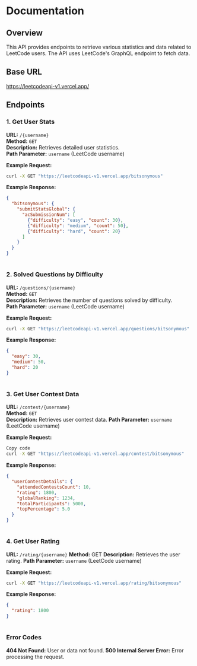 
# Documentation

## Overview

This API provides endpoints to retrieve various statistics and data related to LeetCode users. The API uses LeetCode's GraphQL endpoint to fetch data.

## Base URL
https://leetcodeapi-v1.vercel.app/


## Endpoints

### 1. Get User Stats
**URL:** `/{username}`  
**Method:** `GET`  
**Description:** Retrieves detailed user statistics.  
**Path Parameter:** `username` (LeetCode username)  

**Example Request:**

```bash
curl -X GET "https://leetcodeapi-v1.vercel.app/bitsonymous"
```
**Example Response:**
```json
{
  "bitsonymous": {
    "submitStatsGlobal": {
      "acSubmissionNum": [
        {"difficulty": "easy", "count": 30},
        {"difficulty": "medium", "count": 50},
        {"difficulty": "hard", "count": 20}
      ]
    }
  }
}
```
#
### 2. Solved Questions by Difficulty
**URL:** `/questions/{username}`  
**Method:** `GET`  
**Description:** Retrieves the number of questions solved by difficulty.  
**Path Parameter:** `username` (LeetCode username) 


**Example Request:**

```bash
curl -X GET "https://leetcodeapi-v1.vercel.app/questions/bitsonymous"
```
**Example Response:**


```json
{
  "easy": 30,
  "medium": 50,
  "hard": 20
}
```
#
### 3.  Get User Contest Data

 **URL:** `/contest/{username}`  
 **Method:** `GET`  
 **Description:** Retrieves user contest data.
**Path Parameter:** `username` (LeetCode username)

**Example Request:**
```bash
Copy code
curl -X GET "https://leetcodeapi-v1.vercel.app/contest/bitsonymous"
```
**Example Response:**
```json
{
  "userContestDetails": {
    "attendedContestsCount": 10,
    "rating": 1800,
    "globalRanking": 1234,
    "totalParticipants": 5000,
    "topPercentage": 5.0
  }
}
```
#
### 4.  Get User Rating
**URL:** `/rating/{username}`
**Method:** GET
**Description:** Retrieves the user rating.
**Path Parameter:** `username` (LeetCode username) 

**Example Request:**
```bash
curl -X GET "https://leetcodeapi-v1.vercel.app/rating/bitsonymous"
```
**Example Response:**
```json
{
  "rating": 1800
}
```
#


### Error Codes

**404 Not Found:** User or data not found.
**500 Internal Server Error:** Error processing the request.
